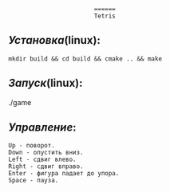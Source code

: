 							======
							Tetris
*Установка*(linux):
----------
	mkdir build && cd build && cmake .. && make
*Запуск*(linux):
-------
./game

*Управление*:
------------
	Up - поворот.
	Down - опустить вниз.
	Left - сдвиг влево.
	Right - сдвиг вправо.
	Enter - фигура падает до упора.
	Space - пауза.